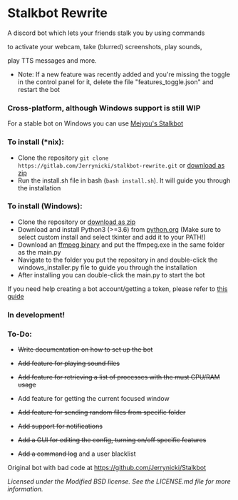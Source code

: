 # Stalkbot Rewrite

A discord bot which lets your friends stalk you by using commands 

to activate your webcam, take (blurred) screenshots, play sounds,

play TTS messages and more.

* Note: If a new feature was recently added and you're missing the toggle in the control panel for it, delete the file "features_toggle.json" and restart the bot

### Cross-platform, although Windows support is still WIP

For a stable bot on Windows you can use [Meiyou's Stalkbot](https://github.com/M3IY0U/Stalkbot)

### To install (\*nix):
* Clone the repository `git clone https://gitlab.com/Jerrynicki/stalkbot-rewrite.git` or [download as zip](https://gitlab.com/Jerrynicki/stalkbot-rewrite/-/archive/master/stalkbot-rewrite-master.zip)
* Run the install.sh file in bash (`bash install.sh`). It will guide you through the installation

### To install (Windows):
* Clone the repository or [download as zip](https://gitlab.com/Jerrynicki/stalkbot-rewrite/-/archive/master/stalkbot-rewrite-master.zip)
* Download and install Python3 (>=3.6) from [python.org](https://python.org) (Make sure to select custom install and select tkinter and add it to your PATH!)
* Download an [ffmpeg binary](https://ffmpeg.zeranoe.com/builds/win32/static/ffmpeg-4.2.1-win32-static.zip) and put the ffmpeg.exe in the same folder as the main.py
* Navigate to the folder you put the repository in and double-click the windows_installer.py file to guide you through the installation
* After installing you can double-click the main.py to start the bot

If you need help creating a bot account/getting a token, please refer to [this guide](https://discordpy.readthedocs.io/en/latest/discord.html)

### **In development!**

### To-Do:

* ~~Write documentation on how to set up the bot~~

* ~~Add feature for playing sound files~~

* ~~Add feature for retrieving a list of processes with the must CPU/RAM usage~~

* Add feature for getting the current focused window

* ~~Add feature for sending random files from specific folder~~

* ~~Add support for notifications~~

* ~~Add a GUI for editing the config, turning on/off specific features~~

* ~~Add a command log~~ and a user blacklist

Original bot with bad code at https://github.com/Jerrynicki/Stalkbot

*Licensed under the Modified BSD license. See the LICENSE.md file for more information.*
